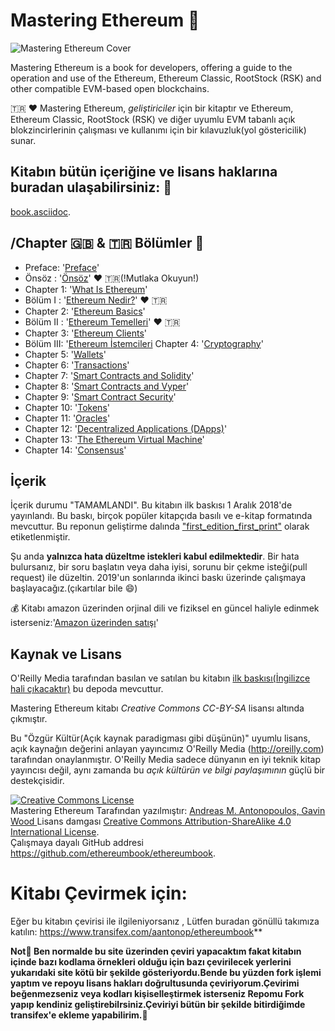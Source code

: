 # Mastering Ethereum :dart:

![Mastering Ethereum Cover](images/cover_thumb.png)

Mastering Ethereum is a book for developers, offering a guide to the operation and use of the Ethereum, Ethereum Classic, RootStock (RSK) and other compatible EVM-based open blockchains.

:tr: :heart: 
Mastering Ethereum, *geliştiriciler* için bir kitaptır ve Ethereum, Ethereum Classic, RootStock (RSK) ve diğer uyumlu EVM tabanlı açık blokzincirlerinin çalışması ve kullanımı için bir kılavuzluk(yol göstericilik) sunar. 

## Kitabın bütün içeriğine ve lisans haklarına buradan ulaşabilirsiniz: :bookmark:
 
 [book.asciidoc](https://github.com/ethereumbook/ethereumbook/blob/develop/book.asciidoc).

## /Chapter :gb: & :tr: Bölümler :pushpin:
+ Preface: '[Preface](https://github.com/ethereumbook/ethereumbook/blob/develop/preface.asciidoc)'
+ Önsöz :  '[Önsöz](https://github.com/CemmOzdemir/MasteringEthereum_TR_cevirisi/blob/develop/Türkçe/Önsöz1.md)' ♥️  🇹🇷(!Mutlaka Okuyun!)
+ Chapter 1: '[What Is Ethereum](https://github.com/ethereumbook/ethereumbook/blob/develop/01what-is.asciidoc)'
+ Bölüm I  : '[Ethereum Nedir?](https://github.com/CemmOzdemir/MasteringEthereum_TR_cevirisi/blob/develop/Türkçe/Ethereum_Nedir%3F.md)' :heart: :tr:
+ Chapter 2: '[Ethereum Basics](https://github.com/ethereumbook/ethereumbook/blob/develop/02intro.asciidoc)'
+ Bölüm II : '[Ethereum Temelleri](https://github.com/CemmOzdemir/MasteringEthereum_TR_cevirisi/blob/develop/Türkçe/Ethereum_Temelleri.md)' :heart: :tr:
+ Chapter 3: '[Ethereum Clients](https://github.com/ethereumbook/ethereumbook/blob/develop/03clients.asciidoc)'
+ Bölüm III: '[Ethereum İstemcileri](https://github.com/CemmOzdemir/MasteringEthereum_TR_cevirisi/blob/develop/Türkçe/Ethereum_istemcileri.md) 
Chapter 4: '[Cryptography](https://github.com/ethereumbook/ethereumbook/blob/develop/04keys-addresses.asciidoc)'
+ Chapter 5: '[Wallets](https://github.com/ethereumbook/ethereumbook/blob/develop/05wallets.asciidoc)'
+ Chapter 6: '[Transactions](https://github.com/ethereumbook/ethereumbook/blob/develop/06transactions.asciidoc)'
+ Chapter 7: '[Smart Contracts and Solidity](https://github.com/ethereumbook/ethereumbook/blob/develop/07smart-contracts-solidity.asciidoc)'
+ Chapter 8: '[Smart Contracts and Vyper](https://github.com/ethereumbook/ethereumbook/blob/develop/08smart-contracts-vyper.asciidoc)'
+ Chapter 9: '[Smart Contract Security](https://github.com/ethereumbook/ethereumbook/blob/develop/09smart-contracts-security.asciidoc)'
+ Chapter 10: '[Tokens](https://github.com/ethereumbook/ethereumbook/blob/develop/10tokens.asciidoc)'
+ Chapter 11: '[Oracles](https://github.com/ethereumbook/ethereumbook/blob/develop/11oracles.asciidoc)'
+ Chapter 12: '[Decentralized Applications (DApps)](https://github.com/ethereumbook/ethereumbook/blob/develop/12dapps.asciidoc)'
+ Chapter 13: '[The Ethereum Virtual Machine](https://github.com/ethereumbook/ethereumbook/blob/develop/13evm.asciidoc)'
+ Chapter 14: '[Consensus](https://github.com/ethereumbook/ethereumbook/blob/develop/14consensus.asciidoc)'

## İçerik

İçerik durumu "TAMAMLANDI". Bu kitabın ilk baskısı 1 Aralık 2018'de yayınlandı. Bu baskı, birçok popüler kitapçıda basılı ve e-kitap formatında mevcuttur. Bu reponun geliştirme dalında ["first_edition_first_print"](https://github.com/ethereumbook/ethereumbook/tree/first_edition_first_print) olarak etiketlenmiştir.

Şu anda **yalnızca hata düzeltme istekleri kabul edilmektedir**. Bir hata bulursanız, bir soru başlatın veya daha iyisi, sorunu bir çekme isteği(pull request) ile düzeltin. 2019'un sonlarında ikinci baskı üzerinde çalışmaya başlayacağız.(çıkartılar bile :smile:)

:moneybag: Kitabı amazon üzerinden orjinal dili ve fiziksel en güncel haliyle edinmek isterseniz:'[Amazon üzerinden satışı](https://www.amazon.com/Mastering-Ethereum-Building-Smart-Contracts/dp/1491971940)'

## Kaynak ve Lisans

O'Reilly Media tarafından basılan ve satılan bu kitabın [ilk baskısı(İngilizce hali çıkacaktır)](https://github.com/ethereumbook/ethereumbook/tree/first_edition_first_print) bu depoda mevcuttur.

Mastering Ethereum kitabı *Creative Commons CC-BY-SA* lisansı altında çıkmıştır.

Bu "Özgür Kültür(Açık kaynak paradigması gibi düşünün)" uyumlu lisans, açık kaynağın değerini anlayan yayıncımız O'Reilly Media (http://oreilly.com) tarafından onaylanmıştır. O'Reilly Media sadece dünyanın en iyi teknik kitap yayıncısı değil, aynı zamanda bu _açık kültürün ve bilgi paylaşımının_ güçlü bir destekçisidir.

<a rel="license" href="http://creativecommons.org/licenses/by-sa/4.0/"><img alt="Creative Commons License" style="border-width:0" src="https://i.creativecommons.org/l/by-sa/4.0/88x31.png" /></a><br /><span xmlns:dct="http://purl.org/dc/terms/" href="http://purl.org/dc/dcmitype/Text" property="dct:title" rel="dct:type">Mastering Ethereum</span> Tarafından yazılmıştır: <a xmlns:cc="http://creativecommons.org/ns#" href="https://ethereumbook.info" property="cc:attributionName" rel="cc:attributionURL">Andreas M. Antonopoulos, Gavin Wood </a> Lisans damgası <a rel="license" href="http://creativecommons.org/licenses/by-sa/4.0/">Creative Commons Attribution-ShareAlike 4.0 International License</a>.<br />Çalışmaya dayalı GitHub addresi <a xmlns:dct="http://purl.org/dc/terms/" href="https://github.com/ethereumbook/ethereumbook" rel="dct:source">https://github.com/ethereumbook/ethereumbook</a>.

# Kitabı Çevirmek için:

Eğer bu kitabın çevirisi ile ilgileniyorsanız , Lütfen buradan gönüllü takımıza katılın: https://www.transifex.com/aantonop/ethereumbook**

**Not:pencil: Ben normalde bu site üzerinden çeviri yapacaktım fakat kitabın içinde bazı kodlama örnekleri olduğu için bazı çevirilecek yerlerini yukarıdaki site kötü bir şekilde gösteriyordu.Bende bu yüzden fork işlemi yaptım ve repoyu lisans hakları doğrultusunda çeviriyorum.Çevirimi beğenmezseniz veya kodları kişiselleştirmek isterseniz Repomu Fork yapıp kendiniz geliştirebilrsiniz.Çeviriyi bütün bir şekilde bitirdiğimde transifex'e ekleme yapabilirim.:pencil:**

